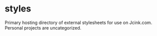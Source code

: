# styles
Primary hosting directory of external stylesheets for use on Jcink.com. Personal projects are uncategorized.
